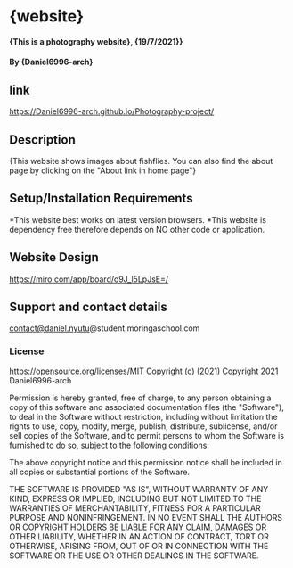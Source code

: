# {website}
#### {This is a photography website}, {19/7/2021}}
#### By **{Daniel6996-arch}**
## link
https://Daniel6996-arch.github.io/Photography-project/
## Description
{This website shows images about fishflies. You can also find the about page by clicking on the "About link in home page"}
## Setup/Installation Requirements
*This website best works on latest version browsers.
*This website is dependency free therefore depends on NO other code or application.
## Website Design
https://miro.com/app/board/o9J_l5LpJsE=/
## Support and contact details
contact@daniel.nyutu@student.moringaschool.com
### License 
https://opensource.org/licenses/MIT
Copyright (c) (2021)
Copyright 2021 Daniel6996-arch

Permission is hereby granted, free of charge, to any person obtaining a copy of this software and associated documentation files (the "Software"), to deal in the Software without restriction, including without limitation the rights to use, copy, modify, merge, publish, distribute, sublicense, and/or sell copies of the Software, and to permit persons to whom the Software is furnished to do so, subject to the following conditions:

The above copyright notice and this permission notice shall be included in all copies or substantial portions of the Software.

THE SOFTWARE IS PROVIDED "AS IS", WITHOUT WARRANTY OF ANY KIND, EXPRESS OR IMPLIED, INCLUDING BUT NOT LIMITED TO THE WARRANTIES OF MERCHANTABILITY, FITNESS FOR A PARTICULAR PURPOSE AND NONINFRINGEMENT. IN NO EVENT SHALL THE AUTHORS OR COPYRIGHT HOLDERS BE LIABLE FOR ANY CLAIM, DAMAGES OR OTHER LIABILITY, WHETHER IN AN ACTION OF CONTRACT, TORT OR OTHERWISE, ARISING FROM, OUT OF OR IN CONNECTION WITH THE SOFTWARE OR THE USE OR OTHER DEALINGS IN THE SOFTWARE.